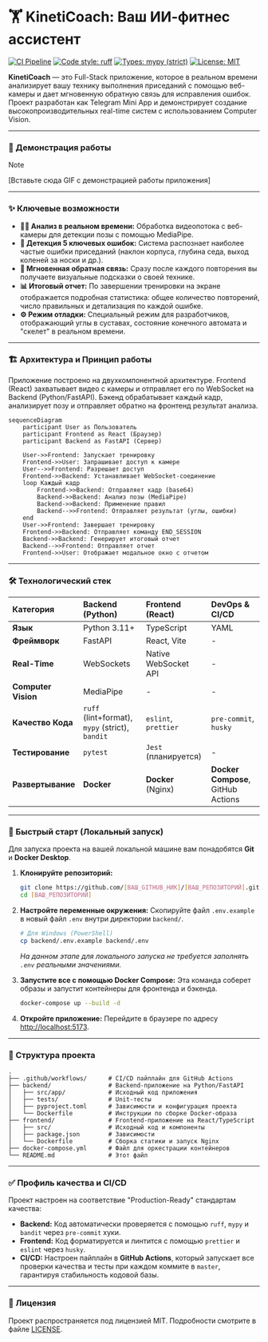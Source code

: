 # 🏋️ KinetiCoach: Ваш ИИ-фитнес ассистент

[![CI Pipeline](https://github.com/Relayn/kineticoach/actions/workflows/ci.yml/badge.svg)](https://github.com/[ВАШ_GITHUB_НИК]/[ВАШ_РЕПОЗИТОРИЙ]/actions/workflows/ci.yml)
[![Code style: ruff](https://img.shields.io/badge/code%20style-ruff-black.svg)](https://github.com/astral-sh/ruff)
[![Types: mypy (strict)](https://img.shields.io/badge/types-mypy%20(strict)-blue.svg)](http://mypy-lang.org/)
[![License: MIT](https://img.shields.io/badge/License-MIT-yellow.svg)](https://opensource.org/licenses/MIT)

**KinetiCoach** — это Full-Stack приложение, которое в реальном времени анализирует вашу технику выполнения приседаний с помощью веб-камеры и дает мгновенную обратную связь для исправления ошибок. Проект разработан как Telegram Mini App и демонстрирует создание высокопроизводительных real-time систем с использованием Computer Vision.

---

### 🎥 Демонстрация работы

> [!NOTE]
> [Вставьте сюда GIF с демонстрацией работы приложения]

---

### ✨ Ключевые возможности

*   **🏃‍♂️ Анализ в реальном времени:** Обработка видеопотока с веб-камеры для детекции позы с помощью MediaPipe.
*   **🤖 Детекция 5 ключевых ошибок:** Система распознает наиболее частые ошибки приседаний (наклон корпуса, глубина седа, выход коленей за носки и др.).
*   **📢 Мгновенная обратная связь:** Сразу после каждого повторения вы получаете визуальные подсказки о своей технике.
*   **📊 Итоговый отчет:** По завершении тренировки на экране отображается подробная статистика: общее количество повторений, число правильных и детализация по каждой ошибке.
*   **⚙️ Режим отладки:** Специальный режим для разработчиков, отображающий углы в суставах, состояние конечного автомата и "скелет" в реальном времени.

---

### 🏗️ Архитектура и Принцип работы

Приложение построено на двухкомпонентной архитектуре. Frontend (React) захватывает видео с камеры и отправляет его по WebSocket на Backend (Python/FastAPI). Бэкенд обрабатывает каждый кадр, анализирует позу и отправляет обратно на фронтенд результат анализа.

```mermaid
sequenceDiagram
    participant User as Пользователь
    participant Frontend as React (Браузер)
    participant Backend as FastAPI (Сервер)

    User->>Frontend: Запускает тренировку
    Frontend->>User: Запрашивает доступ к камере
    User-->>Frontend: Разрешает доступ
    Frontend->>Backend: Устанавливает WebSocket-соединение
    loop Каждый кадр
        Frontend->>Backend: Отправляет кадр (base64)
        Backend->>Backend: Анализ позы (MediaPipe)
        Backend->>Backend: Применение правил
        Backend-->>Frontend: Отправляет результат (углы, ошибки)
    end
    User->>Frontend: Завершает тренировку
    Frontend->>Backend: Отправляет команду END_SESSION
    Backend->>Backend: Генерирует итоговый отчет
    Backend-->>Frontend: Отправляет отчет
    Frontend->>User: Отображает модальное окно с отчетом
```

---

### 🛠️ Технологический стек

| Категория         | Backend (Python)                                  | Frontend (React)                               | DevOps & CI/CD                     |
| :---------------- | :------------------------------------------------ | :--------------------------------------------- | :--------------------------------- |
| **Язык**          | Python 3.11+                                      | TypeScript                                     | YAML                               |
| **Фреймворк**     | FastAPI                                           | React, Vite                                    | -                                  |
| **Real-Time**     | WebSockets                                        | Native WebSocket API                           | -                                  |
| **Computer Vision**| MediaPipe                                         | -                                              | -                                  |
| **Качество Кода** | `ruff` (lint+format), `mypy` (strict), `bandit`   | `eslint`, `prettier`                           | `pre-commit`, `husky`              |
| **Тестирование**  | `pytest`                                          | `Jest` (планируется)                           | -                                  |
| **Развертывание** | **Docker**                                        | **Docker** (Nginx)                             | **Docker Compose**, GitHub Actions |

---

### 🚀 Быстрый старт (Локальный запуск)

Для запуска проекта на вашей локальной машине вам понадобятся **Git** и **Docker Desktop**.

1.  **Клонируйте репозиторий:**
    ```bash
    git clone https://github.com/[ВАШ_GITHUB_НИК]/[ВАШ_РЕПОЗИТОРИЙ].git
    cd [ВАШ_РЕПОЗИТОРИЙ]
    ```

2.  **Настройте переменные окружения:**
    Скопируйте файл `.env.example` в новый файл `.env` внутри директории `backend/`.
    ```bash
    # Для Windows (PowerShell)
    cp backend/.env.example backend/.env
    ```
    *На данном этапе для локального запуска не требуется заполнять `.env` реальными значениями.*

3.  **Запустите все с помощью Docker Compose:**
    Эта команда соберет образы и запустит контейнеры для фронтенда и бэкенда.
    ```bash
    docker-compose up --build -d
    ```

4.  **Откройте приложение:**
    Перейдите в браузере по адресу [http://localhost:5173](http://localhost:5173).

---

### 📂 Структура проекта

```
.
├── .github/workflows/      # CI/CD пайплайн для GitHub Actions
├── backend/                # Backend-приложение на Python/FastAPI
│   ├── src/app/            # Исходный код приложения
│   ├── tests/              # Unit-тесты
│   ├── pyproject.toml      # Зависимости и конфигурация проекта
│   └── Dockerfile          # Инструкции по сборке Docker-образа
├── frontend/               # Frontend-приложение на React/TypeScript
│   ├── src/                # Исходный код и компоненты
│   ├── package.json        # Зависимости
│   └── Dockerfile          # Сборка статики и запуск Nginx
├── docker-compose.yml      # Файл для оркестрации контейнеров
└── README.md               # Этот файл
```

---

### ✅ Профиль качества и CI/CD

Проект настроен на соответствие "Production-Ready" стандартам качества:
*   **Backend:** Код автоматически проверяется с помощью `ruff`, `mypy` и `bandit` через `pre-commit` хуки.
*   **Frontend:** Код форматируется и линтится с помощью `prettier` и `eslint` через `husky`.
*   **CI/CD:** Настроен пайплайн в **GitHub Actions**, который запускает все проверки качества и тесты при каждом коммите в `master`, гарантируя стабильность кодовой базы.

---

### 📄 Лицензия

Проект распространяется под лицензией MIT. Подробности смотрите в файле [LICENSE](LICENSE).
